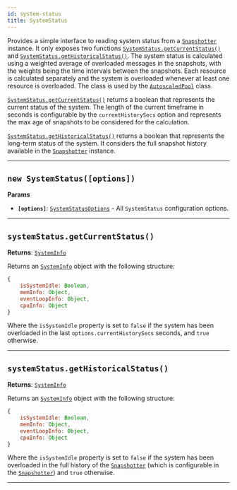 ```yaml
---
id: system-status
title: SystemStatus
---
```


<a name="systemstatus"></a>

Provides a simple interface to reading system status from a [`Snapshotter`](/docs/api/snapshotter) instance. It only exposes two functions
[`SystemStatus.getCurrentStatus()`](/docs/api/system-status#getcurrentstatus) and
[`SystemStatus.getHistoricalStatus()`](/docs/api/system-status#gethistoricalstatus). The system status is calculated using a weighted average of
overloaded messages in the snapshots, with the weights being the time intervals between the snapshots. Each resource is calculated separately and the
system is overloaded whenever at least one resource is overloaded. The class is used by the [`AutoscaledPool`](/docs/api/autoscaled-pool) class.

[`SystemStatus.getCurrentStatus()`](/docs/api/system-status#getcurrentstatus) returns a boolean that represents the current status of the system. The
length of the current timeframe in seconds is configurable by the `currentHistorySecs` option and represents the max age of snapshots to be considered
for the calculation.

[`SystemStatus.getHistoricalStatus()`](/docs/api/system-status#gethistoricalstatus) returns a boolean that represents the long-term status of the
system. It considers the full snapshot history available in the [`Snapshotter`](/docs/api/snapshotter) instance.

---

<a name="systemstatus"></a>

## `new SystemStatus([options])`

**Params**

-   **`[options]`**: [`SystemStatusOptions`](/docs/typedefs/system-status-options) - All `SystemStatus` configuration options.

---

<a name="getcurrentstatus"></a>

## `systemStatus.getCurrentStatus()`

**Returns**: [`SystemInfo`](/docs/typedefs/system-info)

Returns an [`SystemInfo`](/docs/typedefs/system-info) object with the following structure:

```javascript
{
    isSystemIdle: Boolean,
    memInfo: Object,
    eventLoopInfo: Object,
    cpuInfo: Object
}
```

Where the `isSystemIdle` property is set to `false` if the system has been overloaded in the last `options.currentHistorySecs` seconds, and `true`
otherwise.

---

<a name="gethistoricalstatus"></a>

## `systemStatus.getHistoricalStatus()`

**Returns**: [`SystemInfo`](/docs/typedefs/system-info)

Returns an [`SystemInfo`](/docs/typedefs/system-info) object with the following structure:

```javascript
{
    isSystemIdle: Boolean,
    memInfo: Object,
    eventLoopInfo: Object,
    cpuInfo: Object
}
```

Where the `isSystemIdle` property is set to `false` if the system has been overloaded in the full history of the
[`Snapshotter`](/docs/api/snapshotter) (which is configurable in the [`Snapshotter`](/docs/api/snapshotter)) and `true` otherwise.

---
